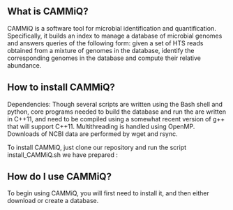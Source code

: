 ## What is CAMMiQ?

CAMMiQ is a software tool for microbial identification and quantification. Specifically, it builds an index to manage a database of microbial genomes and 
answers queries of the following form: given a set of HTS reads obtained from a mixture of genomes in the database,
identify the corresponding genomes in the database and compute their relative abundance.

## How to install CAMMiQ?
Dependencies: Though several scripts are written using the Bash shell and python, core programs needed to build the database and run the are written in C++11, and need to be compiled using a somewhat recent version of g++ that will support C++11. Multithreading is handled using OpenMP. Downloads of NCBI data are performed by wget and rsync.

To install CAMMiQ, just clone our repository and run the script install_CAMMiQ.sh we have prepared :

## How do I use CAMMiQ?
To begin using CAMMiQ, you will first need to install it, and then either download or create a database.
